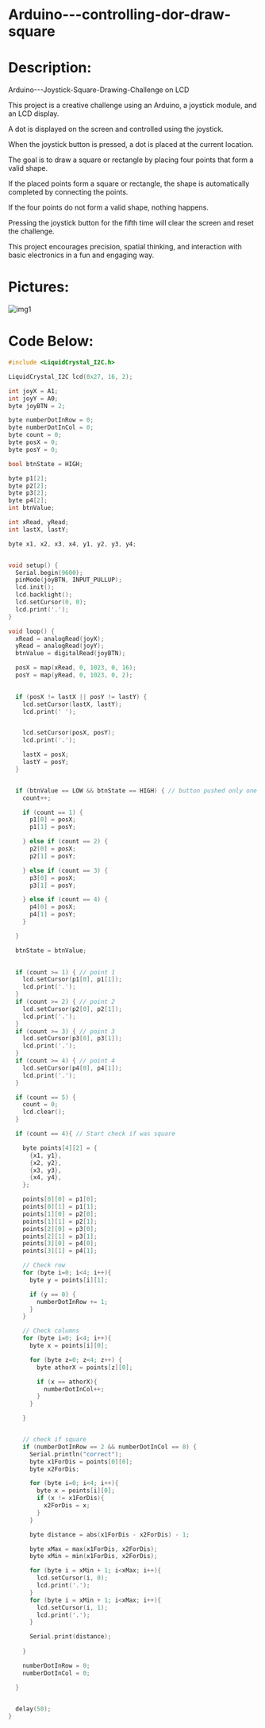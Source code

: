 # Arduino---controlling-dor-draw-square


# Description:
Arduino---Joystick-Square-Drawing-Challenge on LCD

This project is a creative challenge using an Arduino, a joystick module, and an LCD display.

A dot is displayed on the screen and controlled using the joystick.

When the joystick button is pressed, a dot is placed at the current location.

The goal is to draw a square or rectangle by placing four points that form a valid shape.

If the placed points form a square or rectangle, the shape is automatically completed by connecting the points.

If the four points do not form a valid shape, nothing happens.

Pressing the joystick button for the fifth time will clear the screen and reset the challenge.


This project encourages precision, spatial thinking, and interaction with basic electronics in a fun and engaging way.


# Pictures:
![img1]()


# Code Below:
```cpp
#include <LiquidCrystal_I2C.h>

LiquidCrystal_I2C lcd(0x27, 16, 2);

int joyX = A1;
int joyY = A0;
byte joyBTN = 2;

byte numberDotInRow = 0;
byte numberDotInCol = 0;
byte count = 0;
byte posX = 0;
byte posY = 0;

bool btnState = HIGH;

byte p1[2];
byte p2[2];
byte p3[2];
byte p4[2];
int btnValue;

int xRead, yRead;
int lastX, lastY;

byte x1, x2, x3, x4, y1, y2, y3, y4;


void setup() {
  Serial.begin(9600);
  pinMode(joyBTN, INPUT_PULLUP);
  lcd.init();
  lcd.backlight();
  lcd.setCursor(0, 0);
  lcd.print('.');
}

void loop() {
  xRead = analogRead(joyX);
  yRead = analogRead(joyY);
  btnValue = digitalRead(joyBTN);

  posX = map(xRead, 0, 1023, 0, 16);
  posY = map(yRead, 0, 1023, 0, 2);

  
  if (posX != lastX || posY != lastY) {
    lcd.setCursor(lastX, lastY);
    lcd.print(' '); 


    lcd.setCursor(posX, posY);
    lcd.print('.');

    lastX = posX;
    lastY = posY;
  }


  if (btnValue == LOW && btnState == HIGH) { // button pushed only one time
    count++;

    if (count == 1) {
      p1[0] = posX;
      p1[1] = posY;

    } else if (count == 2) {
      p2[0] = posX;
      p2[1] = posY;

    } else if (count == 3) {
      p3[0] = posX;
      p3[1] = posY;

    } else if (count == 4) {
      p4[0] = posX;
      p4[1] = posY;
    }

  }

  btnState = btnValue;
  

  if (count >= 1) { // point 1
    lcd.setCursor(p1[0], p1[1]);
    lcd.print('.');
  }
  if (count >= 2) { // point 2
    lcd.setCursor(p2[0], p2[1]);
    lcd.print('.');
  }
  if (count >= 3) { // point 3
    lcd.setCursor(p3[0], p3[1]);
    lcd.print('.');
  }
  if (count >= 4) { // point 4
    lcd.setCursor(p4[0], p4[1]);
    lcd.print('.');
  }

  if (count == 5) {
    count = 0;
    lcd.clear();
  }

  if (count == 4){ // Start check if was square

    byte points[4][2] = {
      {x1, y1},
      {x2, y2},
      {x3, y3},
      {x4, y4},
    };

    points[0][0] = p1[0];
    points[0][1] = p1[1];
    points[1][0] = p2[0];
    points[1][1] = p2[1];
    points[2][0] = p3[0];
    points[2][1] = p3[1];
    points[3][0] = p4[0];
    points[3][1] = p4[1];

    // Check row
    for (byte i=0; i<4; i++){
      byte y = points[i][1];

      if (y == 0) {
        numberDotInRow += 1;
      }
    }

    // Check columns
    for (byte i=0; i<4; i++){
      byte x = points[i][0];

      for (byte z=0; z<4; z++) {
        byte athorX = points[z][0];

        if (x == athorX){
          numberDotInCol++;
        }
      }

    }


    // check if square
    if (numberDotInRow == 2 && numberDotInCol == 8) {
      Serial.println("correct");
      byte x1ForDis = points[0][0];
      byte x2ForDis;

      for (byte i=0; i<4; i++){
        byte x = points[i][0];
        if (x != x1ForDis){
          x2ForDis = x;
        }
      }

      byte distance = abs(x1ForDis - x2ForDis) - 1;

      byte xMax = max(x1ForDis, x2ForDis);
      byte xMin = min(x1ForDis, x2ForDis);

      for (byte i = xMin + 1; i<xMax; i++){
        lcd.setCursor(i, 0);
        lcd.print('.');
      }
      for (byte i = xMin + 1; i<xMax; i++){
        lcd.setCursor(i, 1);
        lcd.print('.');
      }

      Serial.print(distance);
      
    }

    numberDotInRow = 0;
    numberDotInCol = 0;

  }
  

  delay(50);
}

```
